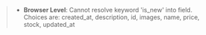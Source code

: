 > * **Browser Level**: Cannot resolve keyword 'is_new' into field. Choices are: created_at, description, id, images, name, price, stock, updated_at